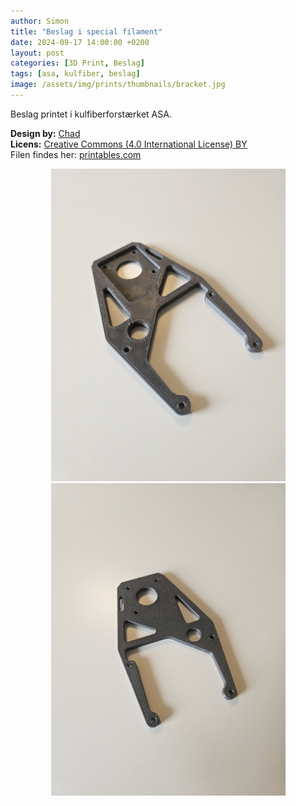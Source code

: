 ```yaml
---
author: Simon
title: "Beslag i special filament"
date: 2024-09-17 14:00:00 +0200
layout: post
categories: [3D Print, Beslag]
tags: [asa, kulfiber, beslag]
image: /assets/img/prints/thumbnails/bracket.jpg
---
```


Beslag printet i kulfiberforstærket ASA.

**Design by:** [Chad](https://www.printables.com/@Chad_1515077)  
**Licens:** [Creative Commons (4.0 International License) BY](https://creativecommons.org/licenses/by/4.0/)  
Filen findes her: [printables.com](https://www.printables.com/model/842041-vyper-direct-drive-stealth-burner)  
<div style="text-align:center;">
    <img src="/assets/img/prints/bracket1.jpg" alt="3D Print i Aktion" style="width:auto; height:500px;">
    <img src="/assets/img/prints/bracket2.jpg" alt="3D Print i Aktion" style="width:auto; height:500px;">
</div>
